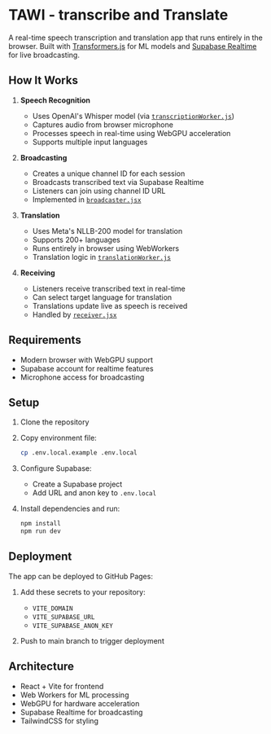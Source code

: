 # TAWI - transcribe and Translate

A real-time speech transcription and translation app that runs entirely in the browser. Built with [Transformers.js](https://huggingface.co/docs/transformers.js) for ML models and [Supabase Realtime](https://supabase.com/realtime) for live broadcasting.

## How It Works

1. **Speech Recognition**

    - Uses OpenAI's Whisper model (via [`transcriptionWorker.js`](src/transcriptionWorker.js))
    - Captures audio from browser microphone
    - Processes speech in real-time using WebGPU acceleration
    - Supports multiple input languages

2. **Broadcasting**

    - Creates a unique channel ID for each session
    - Broadcasts transcribed text via Supabase Realtime
    - Listeners can join using channel ID URL
    - Implemented in [`broadcaster.jsx`](src/routes/broadcaster.jsx)

3. **Translation**

    - Uses Meta's NLLB-200 model for translation
    - Supports 200+ languages
    - Runs entirely in browser using WebWorkers
    - Translation logic in [`translationWorker.js`](src/translationWorker.js)

4. **Receiving**

    - Listeners receive transcribed text in real-time
    - Can select target language for translation
    - Translations update live as speech is received
    - Handled by [`receiver.jsx`](src/routes/receiver.jsx)

## Requirements

- Modern browser with WebGPU support
- Supabase account for realtime features
- Microphone access for broadcasting

## Setup

1. Clone the repository

2. Copy environment file:

    ```sh
    cp .env.local.example .env.local
    ```

3. Configure Supabase:

   - Create a Supabase project
   - Add URL and anon key to `.env.local`

4. Install dependencies and run:

    ```sh
    npm install
    npm run dev
    ```

## Deployment

The app can be deployed to GitHub Pages:

1. Add these secrets to your repository:
   - `VITE_DOMAIN`
   - `VITE_SUPABASE_URL`
   - `VITE_SUPABASE_ANON_KEY`

2. Push to main branch to trigger deployment

## Architecture

- React + Vite for frontend
- Web Workers for ML processing
- WebGPU for hardware acceleration
- Supabase Realtime for broadcasting
- TailwindCSS for styling
